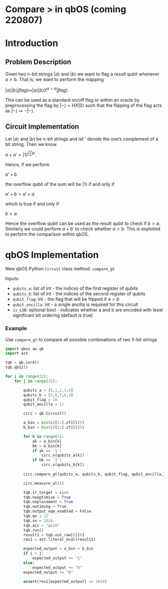 # Compare > in qbOS (coming 220807)

# Introduction

## Problem Description

Given two n-bit strings $|a\rangle$ and $|b\rangle$ we want to flag a result qubit whenever $a > b$. That is, we want to perform the mapping

$|a\rangle|b\rangle|flag\rangle \mapsto |a\rangle|b\rangle X^{a>b}|flag\rangle$.

This can be used as a standard on/off flag or within an oracle by preprocessing the flag by $|-\rangle = HX|0\rangle$ such that the flipping of the flag acts as $|-\rangle \mapsto -|-\rangle$. 

## Circuit Implementation

Let $|a\rangle$ and $|b\rangle$ be n-bit strings and let ‘ denote the one’s complement of a bit string. Then we know

$a+a' = |1\rangle^{\otimes n}$.

Hence, if we perform

$a'+b$

the overflow qubit of the sum will be $|1\rangle$ if and only if

$a'+b > a'+a$

which is true if and only if

$b>a$.

Hence the overflow qubit can be used as the result qubit to check if $b>a$. Similarly we could perform $a+b'$ to check whether $a>b$. This is exploited to perform the comparison within qbOS.

# qbOS Implementation

New qbOS Python `Circuit` class method: `compare_gt`

Inputs:

- `qubits_a`: list of int - the indices of the first register of qubits
- `qubits_b`: list of int - the indices of the second register of qubits
- `qubit_flag`: int - the flag that will be flipped if $a>b$
- `qubit_ancilla`: int - a single ancilla is required for this circuit
- `is_LSB`: optional bool - indicates whether a and b are encoded with least significant bit ordering (default is true)

### Example

Use `compare_gt` to compare all possible combinations of two 5-bit strings

```python
import qbos as qb 
import ast 

tqb = qb.core()
tqb.qb12()

for i in range(32):
    for j in range(32):

        qubits_a = [0,1,2,3,4]
        qubits_b = [5,6,7,8,9]
        qubit_flag = 10
        qubit_ancilla = 11

        circ = qb.Circuit()

        a_bin = bin(i)[2:].zfill(5)
        b_bin = bin(j)[2:].zfill(5)

        for k in range(5):
            ak = a_bin[k]
            bk = b_bin[k]
            if ak == '1':
                circ.x(qubits_a[k])
            if bk == '1':
                circ.x(qubits_b[k])
        
        circ.compare_gt(qubits_a, qubits_b, qubit_flag, qubit_ancilla, is_LSB = False)

        circ.measure_all()

        tqb.ir_target = circ
        tqb.nooptimise = True
        tqb.noplacement = True
        tqb.notiming = True
        tqb.output_oqm_enabled = False
        tqb.qn = 12
        tqb.sn = 1024
        tqb.acc = "qsim"
        tqb.run()
        result1 = tqb.out_raw[0][0]
        res1 = ast.literal_eval(result1)

        expected_output = a_bin + b_bin
        if i > j:
            expected_output += "1"
        else:
            expected_output += "0"
        expected_output += "0"

        assert(res1[expected_output] == 1024)
```